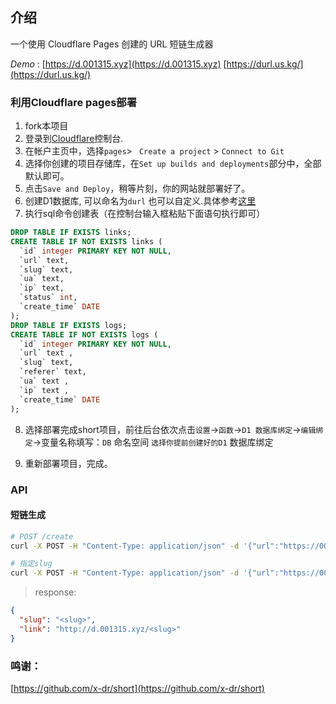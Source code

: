 ## 介绍

一个使用 Cloudflare Pages 创建的 URL 短链生成器

*Demo* : 
[https://d.001315.xyz](https://d.001315.xyz)
[https://durl.us.kg/](https://durl.us.kg/)



### 利用Cloudflare pages部署


1. fork本项目
2. 登录到[Cloudflare](https://dash.cloudflare.com/)控制台.
3. 在帐户主页中，选择`pages`> ` Create a project` > `Connect to Git`
4. 选择你创建的项目存储库，在`Set up builds and deployments`部分中，全部默认即可。
5. 点击`Save and Deploy`，稍等片刻，你的网站就部署好了。
6. 创建D1数据库, 可以命名为` durl ` 也可以自定义.具体参考[这里](https://github.com/shaoyouvip/telegraph-Image/blob/main/docs/manage.md)
7. 执行sql命令创建表（在控制台输入框粘贴下面语句执行即可）

```sql
DROP TABLE IF EXISTS links;
CREATE TABLE IF NOT EXISTS links (
  `id` integer PRIMARY KEY NOT NULL,
  `url` text,
  `slug` text,
  `ua` text,
  `ip` text,
  `status` int,
  `create_time` DATE
);
DROP TABLE IF EXISTS logs;
CREATE TABLE IF NOT EXISTS logs (
  `id` integer PRIMARY KEY NOT NULL,
  `url` text ,
  `slug` text,
  `referer` text,
  `ua` text ,
  `ip` text ,
  `create_time` DATE
);

```
8. 选择部署完成short项目，前往后台依次点击`设置`->`函数`->`D1 数据库绑定`->`编辑绑定`->变量名称填写：`DB` 命名空间 `选择你提前创建好的D1` 数据库绑定

9. 重新部署项目，完成。


### API

#### 短链生成

```bash
# POST /create
curl -X POST -H "Content-Type: application/json" -d '{"url":"https://001315.xyz"}' https://d.001315.xyz/create

# 指定slug
curl -X POST -H "Content-Type: application/json" -d '{"url":"https://001315.xyz","slug":"scxs"}' https://d.001315.xyz/create

```



> response:

```json
{
  "slug": "<slug>",
  "link": "http://d.001315.xyz/<slug>"
}
```

### 鸣谢：
[https://github.com/x-dr/short](https://github.com/x-dr/short)
